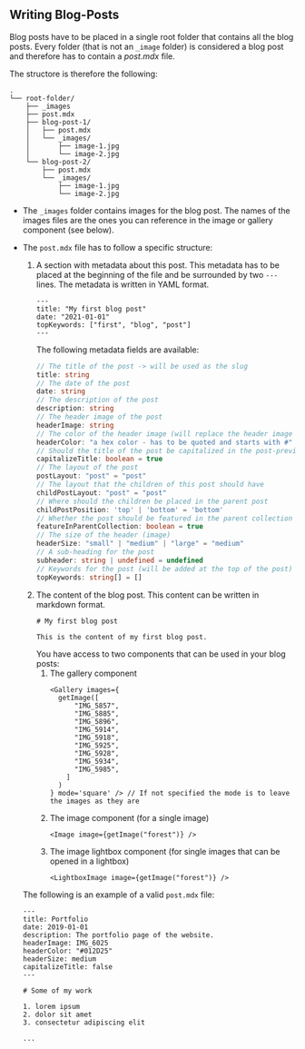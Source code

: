 ## Writing Blog-Posts

Blog posts have to be placed in a single root folder that contains all the blog posts.
Every folder (that is not an `_image` folder) is considered a blog post and therefore has to contain a *post.mdx* file.

The structore is therefore the following:

```
.
└── root-folder/
    ├── _images
    ├── post.mdx
    ├── blog-post-1/
    │   ├── post.mdx
    │   └── _images/
    │       ├── image-1.jpg
    │       └── image-2.jpg
    └── blog-post-2/
        ├── post.mdx
        └── _images/
            ├── image-1.jpg
            └── image-2.jpg
```

+ The `_images` folder contains images for the blog post. The names of the images files are the ones you can reference in
the image or gallery component (see below).

+ The `post.mdx` file has to follow a specific structure:

  1. A section with metadata about this post. This metadata has to be placed at the beginning of the file and be
     surrounded by two `---` lines. The metadata is written in YAML format.
     ```mdx
     ---
     title: "My first blog post"
     date: "2021-01-01"
     topKeywords: ["first", "blog", "post"]
     ---
     ```
     The following metadata fields are available:
     ```typescript
     // The title of the post -> will be used as the slug
     title: string
     // The date of the post
     date: string
     // The description of the post
     description: string
     // The header image of the post 
     headerImage: string
     // The color of the header image (will replace the header image if set)
     headerColor: "a hex color - has to be quoted and starts with #" | undefined = undefined
     // Should the title of the post be capitalized in the post-preview list?
     capitalizeTitle: boolean = true
     // The layout of the post
     postLayout: "post" = "post"
     // The layout that the children of this post should have
     childPostLayout: "post" = "post"
     // Where should the children be placed in the parent post
     childPostPosition: 'top' | 'bottom' = 'bottom'
     // Whether the post should be featured in the parent collection
     featureInParentCollection: boolean = true
     // The size of the header (image)
     headerSize: "small" | "medium" | "large" = "medium"
     // A sub-heading for the post
     subheader: string | undefined = undefined
     // Keywords for the post (will be added at the top of the post)
     topKeywords: string[] = []
     ```
  2. The content of the blog post. This content can be written in markdown format.
     ```mdx
     # My first blog post

     This is the content of my first blog post.
     ```
     You have access to two components that can be used in your blog posts:
      1. The gallery component
         ```mdx
         <Gallery images={
           getImage([
               "IMG_5857",
               "IMG_5885",
               "IMG_5896",
               "IMG_5914",
               "IMG_5918",
               "IMG_5925",
               "IMG_5928",
               "IMG_5934",
               "IMG_5985",
             ]
           )
         } mode='square' /> // If not specified the mode is to leave the images as they are
         ```
      2. The image component (for a single image)
         ```mdx
         <Image image={getImage("forest")} />
         ```
      3. The image lightbox component (for single images that can be opened in a lightbox)
         ```mdx
         <LightboxImage image={getImage("forest")} />
         ```

    The following is an example of a valid `post.mdx` file:
    ```mdx
    ---
    title: Portfolio
    date: 2019-01-01
    description: The portfolio page of the website.
    headerImage: IMG_6025
    headerColor: "#012D25"
    headerSize: medium
    capitalizeTitle: false
    ---
    
    # Some of my work
    
    1. lorem ipsum
    2. dolor sit amet
    3. consectetur adipiscing elit
    
    ...
    ```

